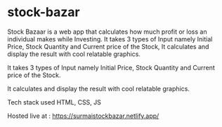 # stock-bazar
Stock Bazaar is a web app that calculates how much profit or loss an individual makes while Investing. It takes 3 types of Input namely Initial Price, Stock Quantity and Current price of the Stock, It calculates and display the result with cool relatable graphics.

It takes 3 types of Input namely Initial Price, Stock Quantity and Current price of the Stock.

It calculates and display the result with cool relatable graphics.

Tech stack used HTML, CSS, JS

Hosted live at : https://surmaistockbazar.netlify.app/
